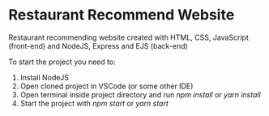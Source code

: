 # Restaurant Recommend Website
Restaurant recommending website created with HTML, CSS, JavaScript (front-end) and NodeJS, Express and EJS (back-end)

To start the project you need to:
 1. Install NodeJS
 2. Open cloned project in VSCode (or some other IDE)
 3. Open terminal inside project directory and run *npm install* or *yarn install*
 4. Start the project with *npm start* or *yarn start*
